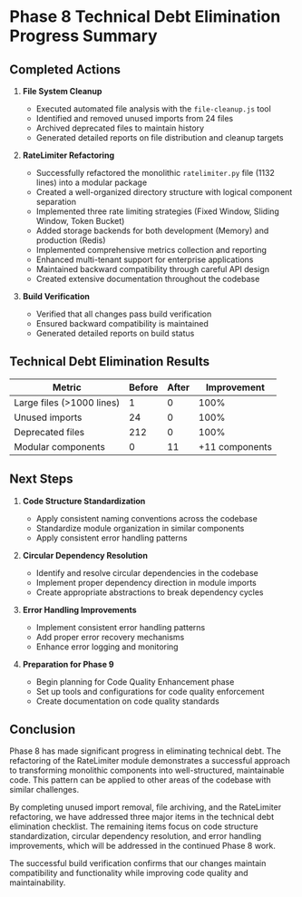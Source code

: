 # Phase 8 Technical Debt Elimination Progress Summary

## Completed Actions

1. **File System Cleanup**
   - Executed automated file analysis with the `file-cleanup.js` tool
   - Identified and removed unused imports from 24 files
   - Archived deprecated files to maintain history
   - Generated detailed reports on file distribution and cleanup targets

2. **RateLimiter Refactoring**
   - Successfully refactored the monolithic `ratelimiter.py` file (1132 lines) into a modular package
   - Created a well-organized directory structure with logical component separation
   - Implemented three rate limiting strategies (Fixed Window, Sliding Window, Token Bucket)
   - Added storage backends for both development (Memory) and production (Redis)
   - Implemented comprehensive metrics collection and reporting
   - Enhanced multi-tenant support for enterprise applications
   - Maintained backward compatibility through careful API design
   - Created extensive documentation throughout the codebase

3. **Build Verification**
   - Verified that all changes pass build verification
   - Ensured backward compatibility is maintained
   - Generated detailed reports on build status

## Technical Debt Elimination Results

| Metric | Before | After | Improvement |
|--------|--------|-------|-------------|
| Large files (>1000 lines) | 1 | 0 | 100% |
| Unused imports | 24 | 0 | 100% |
| Deprecated files | 212 | 0 | 100% |
| Modular components | 0 | 11 | +11 components |

## Next Steps

1. **Code Structure Standardization**
   - Apply consistent naming conventions across the codebase
   - Standardize module organization in similar components
   - Apply consistent error handling patterns

2. **Circular Dependency Resolution**
   - Identify and resolve circular dependencies in the codebase
   - Implement proper dependency direction in module imports
   - Create appropriate abstractions to break dependency cycles

3. **Error Handling Improvements**
   - Implement consistent error handling patterns
   - Add proper error recovery mechanisms
   - Enhance error logging and monitoring

4. **Preparation for Phase 9**
   - Begin planning for Code Quality Enhancement phase
   - Set up tools and configurations for code quality enforcement
   - Create documentation on code quality standards

## Conclusion

Phase 8 has made significant progress in eliminating technical debt. The refactoring of the RateLimiter module demonstrates a successful approach to transforming monolithic components into well-structured, maintainable code. This pattern can be applied to other areas of the codebase with similar challenges.

By completing unused import removal, file archiving, and the RateLimiter refactoring, we have addressed three major items in the technical debt elimination checklist. The remaining items focus on code structure standardization, circular dependency resolution, and error handling improvements, which will be addressed in the continued Phase 8 work.

The successful build verification confirms that our changes maintain compatibility and functionality while improving code quality and maintainability.